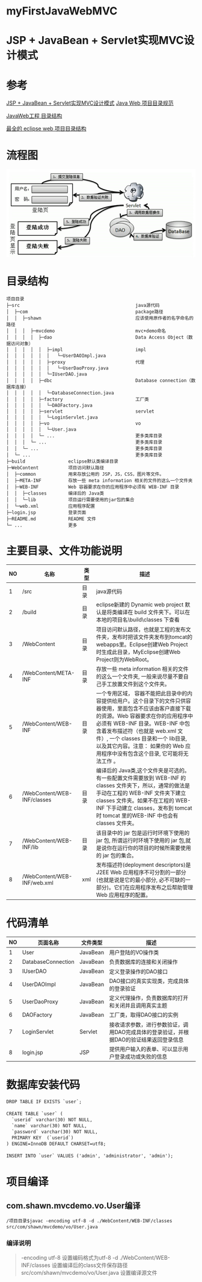 # myFirstJavaWebMVC
# JSP + JavaBean + Servlet实现MVC设计模式

# 参考
[JSP + JavaBean + Servlet实现MVC设计模式](https://www.cnblogs.com/ShawnYang/p/7443528.html "JSP + JavaBean + Servlet实现MVC设计模式")
[Java Web 项目目录规范](https://www.cnblogs.com/scown/p/5561677.html)

[JavaWeb工程 目录结构](http://www.cnblogs.com/zhanghengscnc/p/8449894.html)

[最全的 eclipse web 项目目录结构](https://www.jianshu.com/p/91050dfcbe33)

# 流程图
![流程图](https://github.com/heil-coder/myFirstJavaWebMVC/blob/master/flowChart.jpg?raw=true)


# 目录结构
~~~
项目目录
├─src                                           java源代码
│  ├─com                                        package路径
│  │  ├─shawn                                   应该使用原作者的名字命名的路径
│  │  │  ├─mvcdemo                              mvc+demo命名
│  │  │  │  ├─dao                               Data Access Object（数据访问对象）
│  │  │  │  │  ├─impl                           impl 
│  │  │  │  │  │   └─UserDAOImpl.java
│  │  │  │  │  ├─proxy                          代理
│  │  │  │  │  │   └─UserDaoProxy.java          
│  │  │  │  │  └─IUserDAO.java
│  │  │  │  ├─dbc                               Database connection（数据库连接）
│  │  │  │  │  └─DatabaseConnection.java
│  │  │  │  ├─factory                           工厂类
│  │  │  │  │  └─DAOFactory.java
│  │  │  │  ├─servlet                           servlet
│  │  │  │  │  └─LoginServlet.java
│  │  │  │  ├─vo                                vo	
│  │  │  │  │  └─User.java
│  │  │  │  └─ ...                              更多类库目录
│  │  │  └─ ...                                 更多类库目录
│  │  └─ ...                                    更多类库目录
│  └─ ...                                       更多类库目录
├─build                eclipse默认类编译目录
├─WebContent           项目访问默认路径
│  ├─common            用来存放公用的 JSP，JS，CSS，图片等文件。
│  ├─META-INF          存放一些 meta information 相关的文件的这么一个文件夹
│  ├─WEB-INF           Web 容器要求在你的应用程序中必须有 WEB-INF 目录
│  │  ├─classes        编译后的 Java类
│  │  └─lib            项目运行需要使用的jar包的集合
│  └─web.xml           应用程序配置
├─login.jsp            登录页面
├─README.md            README 文件
└─ ...                 更多
~~~

# 主要目录、文件功能说明
|NO|名称|类型|描述|
|---|---|---|---|
|1|/src|目录|java源代码|
|2|/build|目录|eclipse新建的 Dynamic web project 默认是将类编译在 build 文件夹下。可以在本地的项目名\build\classes 下查看|
|3|/WebContent|目录|项目访问默认路径，也就是工程的发布文件夹，发布时把该文件夹发布到tomcat的webapps里。Eclipse创建Web Project时生成此目录，MyEclipse创建Web Project则为WebRoot。|
|4|/WebContent/META-INF|目录|存放一些 meta information 相关的文件的这么一个文件夹, 一般来说尽量不要自己手工放置文件到这个文件夹。|
|5|/WebContent/WEB-INF|目录|一个专用区域， 容器不能把此目录中的内容提供给用户。这个目录下的文件只供容器使用，里面包含不应该由客户直接下载的资源。Web 容器要求在你的应用程序中必须有 WEB-INF 目录。WEB-INF 中包含着发布描述符（也就是 web.xml 文件）, 一个 classes 目录和一个 lib目录, 以及其它内容。注意： 如果你的 Web 应用程序中没有包含这个目录, 它可能将无法工作 。|
|6|/WebContent/WEB-INF/classes|目录|编译后的 Java类,这个文件夹是可选的。有一些配置文件需要放到 WEB-INF 的 classes 文件夹下，所以，通常的做法是手动在工程的 WEB-INF 文件夹下建立 classes 文件夹。如果不在工程的 WEB-INF 下手动建立 classes，发布到 tomcat 时 tomcat 里的WEB-INF 中也会有 classes 文件夹。|
|7|/WebContent/WEB-INF/lib|目录|该目录中的 jar 包是运行时环境下使用的 jar 包, 所谓运行时环境下使用的 jar 包,就是说你在运行你的项目的时候所需要使用的 jar 包的集合。|
|8|/WebContent/WEB-INF/web.xml|xml|发布描述符(deployment descriptors)是 J2EE Web 应用程序不可分割的一部分(也就是说是它的最小部分, 必不可缺的一部分)。它们在应用程序发布之后帮助管理 Web 应用程序的配置。|


# 代码清单

|NO|页面名称|文件类型|描述|
|---|---|---|---|
|1|User|JavaBean|用户登陆的VO操作类|
|2|DatabaseConnection|JavaBean|负责数据库的连接和关闭操作|
|3|IUserDAO|JavaBean|定义登录操作的DAO接口|
|4|UserDAOImpl|JavaBean|DAO接口的真实实现类，完成具体的登录验证|
|5|UserDaoProxy|JavaBean|定义代理操作，负责数据库的打开和关闭并且调用真实主题|
|6|DAOFactory|JavaBean|工厂类，取得DAO接口的实例|
|7|LoginServlet|Servlet|接收请求参数，进行参数验证，调用DAO完成具体的登录验证，并根据DAO的验证结果返回登录信息|
|8|login.jsp|JSP|提供用户输入的表单、可以显示用户登录成功或失败的信息|

# 数据库安装代码

```
DROP TABLE IF EXISTS `user`;

CREATE TABLE `user` (
  `userid` varchar(30) NOT NULL,
  `name` varchar(30) NOT NULL,
  `password` varchar(30) NOT NULL,
  PRIMARY KEY  (`userid`)
) ENGINE=InnoDB DEFAULT CHARSET=utf8;

INSERT INTO `user` VALUES ('admin', 'administrator', 'admin');
```

# 项目编译

## com.shawn.mvcdemo.vo.User编译

```
/项目目录$javac -encoding utf-8 -d ./WebContent/WEB-INF/classes src/com/shawn/mvcdemo/vo/User.java
```
### 编译说明

> -encoding utf-8		设置编码格式为utf-8
> -d ./WebContent/WEB-INF/classes		设置编译后的class文件保存路径
> src/com/shawn/mvcdemo/vo/User.java	设置编译源文件

